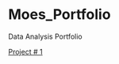 # Moes_Portfolio
Data Analysis Portfolio


[Project # 1](https://smajaf.github.io/Moes_Portfolio/)






